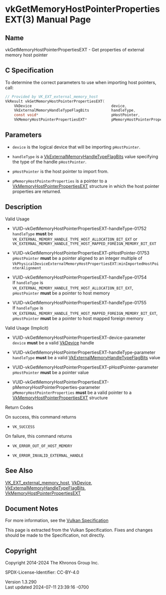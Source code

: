 # vkGetMemoryHostPointerPropertiesEXT(3) Manual Page

## Name

vkGetMemoryHostPointerPropertiesEXT - Get properties of external memory
host pointer



## <a href="#_c_specification" class="anchor"></a>C Specification

To determine the correct parameters to use when importing host pointers,
call:

``` c
// Provided by VK_EXT_external_memory_host
VkResult vkGetMemoryHostPointerPropertiesEXT(
    VkDevice                                    device,
    VkExternalMemoryHandleTypeFlagBits          handleType,
    const void*                                 pHostPointer,
    VkMemoryHostPointerPropertiesEXT*           pMemoryHostPointerProperties);
```

## <a href="#_parameters" class="anchor"></a>Parameters

- `device` is the logical device that will be importing `pHostPointer`.

- `handleType` is a
  [VkExternalMemoryHandleTypeFlagBits](https://registry.khronos.org/vulkan/specs/1.3-extensions/man/html/VkExternalMemoryHandleTypeFlagBits.html)
  value specifying the type of the handle `pHostPointer`.

- `pHostPointer` is the host pointer to import from.

- `pMemoryHostPointerProperties` is a pointer to a
  [VkMemoryHostPointerPropertiesEXT](https://registry.khronos.org/vulkan/specs/1.3-extensions/man/html/VkMemoryHostPointerPropertiesEXT.html)
  structure in which the host pointer properties are returned.

## <a href="#_description" class="anchor"></a>Description

Valid Usage

- <a href="#VUID-vkGetMemoryHostPointerPropertiesEXT-handleType-01752"
  id="VUID-vkGetMemoryHostPointerPropertiesEXT-handleType-01752"></a>
  VUID-vkGetMemoryHostPointerPropertiesEXT-handleType-01752  
  `handleType` **must** be
  `VK_EXTERNAL_MEMORY_HANDLE_TYPE_HOST_ALLOCATION_BIT_EXT` or
  `VK_EXTERNAL_MEMORY_HANDLE_TYPE_HOST_MAPPED_FOREIGN_MEMORY_BIT_EXT`

- <a href="#VUID-vkGetMemoryHostPointerPropertiesEXT-pHostPointer-01753"
  id="VUID-vkGetMemoryHostPointerPropertiesEXT-pHostPointer-01753"></a>
  VUID-vkGetMemoryHostPointerPropertiesEXT-pHostPointer-01753  
  `pHostPointer` **must** be a pointer aligned to an integer multiple of
  `VkPhysicalDeviceExternalMemoryHostPropertiesEXT`::`minImportedHostPointerAlignment`

- <a href="#VUID-vkGetMemoryHostPointerPropertiesEXT-handleType-01754"
  id="VUID-vkGetMemoryHostPointerPropertiesEXT-handleType-01754"></a>
  VUID-vkGetMemoryHostPointerPropertiesEXT-handleType-01754  
  If `handleType` is
  `VK_EXTERNAL_MEMORY_HANDLE_TYPE_HOST_ALLOCATION_BIT_EXT`,
  `pHostPointer` **must** be a pointer to host memory

- <a href="#VUID-vkGetMemoryHostPointerPropertiesEXT-handleType-01755"
  id="VUID-vkGetMemoryHostPointerPropertiesEXT-handleType-01755"></a>
  VUID-vkGetMemoryHostPointerPropertiesEXT-handleType-01755  
  If `handleType` is
  `VK_EXTERNAL_MEMORY_HANDLE_TYPE_HOST_MAPPED_FOREIGN_MEMORY_BIT_EXT`,
  `pHostPointer` **must** be a pointer to host mapped foreign memory

Valid Usage (Implicit)

- <a href="#VUID-vkGetMemoryHostPointerPropertiesEXT-device-parameter"
  id="VUID-vkGetMemoryHostPointerPropertiesEXT-device-parameter"></a>
  VUID-vkGetMemoryHostPointerPropertiesEXT-device-parameter  
  `device` **must** be a valid [VkDevice](https://registry.khronos.org/vulkan/specs/1.3-extensions/man/html/VkDevice.html) handle

- <a href="#VUID-vkGetMemoryHostPointerPropertiesEXT-handleType-parameter"
  id="VUID-vkGetMemoryHostPointerPropertiesEXT-handleType-parameter"></a>
  VUID-vkGetMemoryHostPointerPropertiesEXT-handleType-parameter  
  `handleType` **must** be a valid
  [VkExternalMemoryHandleTypeFlagBits](https://registry.khronos.org/vulkan/specs/1.3-extensions/man/html/VkExternalMemoryHandleTypeFlagBits.html)
  value

- <a
  href="#VUID-vkGetMemoryHostPointerPropertiesEXT-pHostPointer-parameter"
  id="VUID-vkGetMemoryHostPointerPropertiesEXT-pHostPointer-parameter"></a>
  VUID-vkGetMemoryHostPointerPropertiesEXT-pHostPointer-parameter  
  `pHostPointer` **must** be a pointer value

- <a
  href="#VUID-vkGetMemoryHostPointerPropertiesEXT-pMemoryHostPointerProperties-parameter"
  id="VUID-vkGetMemoryHostPointerPropertiesEXT-pMemoryHostPointerProperties-parameter"></a>
  VUID-vkGetMemoryHostPointerPropertiesEXT-pMemoryHostPointerProperties-parameter  
  `pMemoryHostPointerProperties` **must** be a valid pointer to a
  [VkMemoryHostPointerPropertiesEXT](https://registry.khronos.org/vulkan/specs/1.3-extensions/man/html/VkMemoryHostPointerPropertiesEXT.html)
  structure

Return Codes

On success, this command returns  
- `VK_SUCCESS`

On failure, this command returns  
- `VK_ERROR_OUT_OF_HOST_MEMORY`

- `VK_ERROR_INVALID_EXTERNAL_HANDLE`

## <a href="#_see_also" class="anchor"></a>See Also

[VK_EXT_external_memory_host](https://registry.khronos.org/vulkan/specs/1.3-extensions/man/html/VK_EXT_external_memory_host.html),
[VkDevice](https://registry.khronos.org/vulkan/specs/1.3-extensions/man/html/VkDevice.html),
[VkExternalMemoryHandleTypeFlagBits](https://registry.khronos.org/vulkan/specs/1.3-extensions/man/html/VkExternalMemoryHandleTypeFlagBits.html),
[VkMemoryHostPointerPropertiesEXT](https://registry.khronos.org/vulkan/specs/1.3-extensions/man/html/VkMemoryHostPointerPropertiesEXT.html)

## <a href="#_document_notes" class="anchor"></a>Document Notes

For more information, see the <a
href="https://registry.khronos.org/vulkan/specs/1.3-extensions/html/vkspec.html#vkGetMemoryHostPointerPropertiesEXT"
target="_blank" rel="noopener">Vulkan Specification</a>

This page is extracted from the Vulkan Specification. Fixes and changes
should be made to the Specification, not directly.

## <a href="#_copyright" class="anchor"></a>Copyright

Copyright 2014-2024 The Khronos Group Inc.

SPDX-License-Identifier: CC-BY-4.0

Version 1.3.290  
Last updated 2024-07-11 23:39:16 -0700
